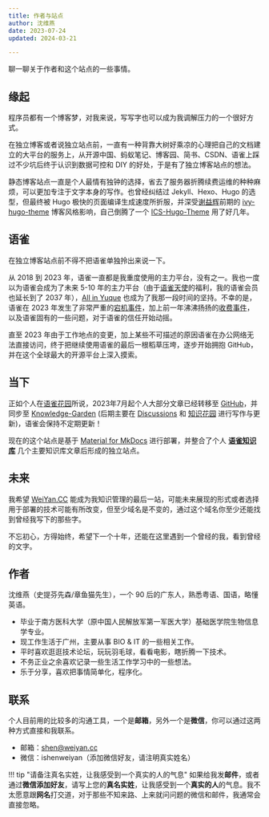 ```yaml
---
title: 作者与站点
author: 沈维燕
date: 2023-07-24
updated: 2024-03-21

---
```


聊一聊关于作者和这个站点的一些事情。

## 缘起

程序员都有一个博客梦，对我来说，写写字也可以成为我调解压力的一个很好方式。

在独立博客或者说独立站点前，一直有一种背靠大树好乘凉的心理把自己的文档建立的大平台的服务上，从开源中国、蚂蚁笔记、博客园、简书、CSDN、语雀上踩过不少坑后终于认识到数据可控和 DIY 的好处，于是有了独立博客站点的想法。

静态博客站点一直是个人最情有独钟的选择，省去了服务器折腾续费运维的种种麻烦，可以更加专注于文字本身的写作。也曾经纠结过 Jekyll、Hexo、Hugo 的选型，但最终被 Hugo 极快的页面编译生成速度所折服，并深受[谢益辉](https://github.com/yihui)前期的 [ivy-hugo-theme](https://github.com/shenweiyan/ivy-hugo-theme) 博客风格影响，自己倒腾了一个 [ICS-Hugo-Theme](https://github.com/shenweiyan/ICS-Hugo-Theme) 用了好几年。

## 语雀

在独立博客站点前不得不把语雀单独拎出来说一下。

从 2018 到 2023 年，语雀一直都是我重度使用的主力平台，没有之一。我也一度以为语雀会成为了未来 5-10 年的主力平台（由于[语雀天使](https://weiyan.cc/note/2021-10-14-yuque-vip/)的福利，我的语雀会员也延长到了 2037 年），[All in Yuque](https://www.yuque.com/shenweiyan/notebook/all-in-yuque) 也成为了我那一段时间的坚持。不幸的是，语雀在 2023 年发生了非常严重的[宕机事件](https://www.zhihu.com/question/627448953)，加上前一年沸沸扬扬的[收费事件](https://www.zhihu.com/question/562238887)，以及语雀固有的一些问题，对于语雀的信任开始动摇。

直至 2023 年由于工作地点的变更，加上某些不可描述的原因语雀在办公网络无法直接访问，终于把继续使用语雀的最后一根稻草压垮，逐步开始拥抱 GitHub，并在这个全球最大的开源平台上深入摸索。

## 当下

正如个人在[语雀花园](https://www.yuque.com/shenweiyan)所说，2023年7月起个人大部分文章已经转移至 [GitHub](https://github.com/shenweiyan)，并同步至 [Knowledge-Garden](https://github.com/shenweiyan/Knowledge-Garden/) (后期主要在 [Discussions](https://github.com/shenweiyan/Knowledge-Garden/discussions) 和 [知识花园](https://weiyan.cc/) 进行写作与更新)，语雀会保持不定期更新！

现在的这个站点是基于 [Material for MkDocs](https://squidfunk.github.io/mkdocs-material/) 进行部署，并整合了个人 **[语雀知识库](https://www.yuque.com/shenweiyan)** 几个主要知识库文章后形成的独立站点。

## 未来

我希望 [WeiYan.CC](https://weiyan.cc/) 能成为我知识管理的最后一站，可能未来展现的形式或者选择用于部署的技术可能有所改变，但至少域名是不变的，通过这个域名你至少还能找到曾经我写下的那些字。

不忘初心，方得始终，希望下一个十年，还能在这里遇到一个曾经的我，看到曾经的文字。

## 作者

沈维燕（史提芬先森/章鱼猫先生），一个 90 后的广东人，熟悉粤语、国语，略懂英语。

- 毕业于南方医科大学（原中国人民解放军第一军医大学）基础医学院生物信息学专业。
- 现工作生活于广州，主要从事 BIO & IT 的一些相关工作。
- 平时喜欢逛逛技术论坛，玩玩羽毛球，看看电影，瞎折腾一下技术。
- 不务正业之余喜欢记录一些生活工作学习中的一些想法。
- 乐于分享，喜欢把事情简单化，程序化。

## 联系

个人目前用的比较多的沟通工具，一个是**邮箱**，另外一个是**微信**，你可以通过这两种方式直接和我联系。

- 邮箱：<shen@weiyan.cc>
- 微信：ishenweiyan（添加微信好友，请注明真实姓名）

!!! tip "请备注真名实姓，让我感受到一个真实的人的气息"
    如果给我发**邮件**，或者通过**微信添加好友**，请写上您的**真名实姓**，让我感受到一个**真实的人**的气息。我不太愿意跟**网名**打交道，对于那些不知来路、上来就问问题的微信和邮件，我通常会直接忽略。
